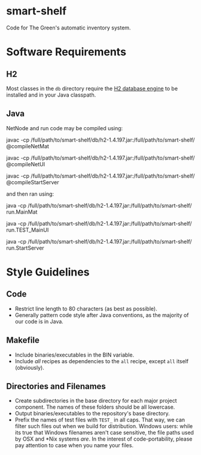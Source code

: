 <!-- Note: GitHub interprets this file as Markdown. Information on Markdown
syntax may be found at daringfireball.net/projects/markdown/syntax -->

# smart-shelf #
Code for The Green's automatic inventory system.

# Software Requirements #
## H2  ##
Most classes in the `db` directory require the [H2 database
engine](http://h2database.com) to be installed and in your Java classpath.
## Java ##
NetNode and run code may be compiled using:

javac -cp /full/path/to/smart-shelf/db/h2-1.4.197.jar:/full/path/to/smart-shelf/ @compileNetMat

javac -cp /full/path/to/smart-shelf/db/h2-1.4.197.jar:/full/path/to/smart-shelf/ @compileNetUI

javac -cp /full/path/to/smart-shelf/db/h2-1.4.197.jar:/full/path/to/smart-shelf/ @compileStartServer

and then ran using:

java -cp /full/path/to/smart-shelf/db/h2-1.4.197.jar:/full/path/to/smart-shelf/ run.MainMat

java -cp /full/path/to/smart-shelf/db/h2-1.4.197.jar:/full/path/to/smart-shelf/ run.TEST_MainUI

java -cp /full/path/to/smart-shelf/db/h2-1.4.197.jar:/full/path/to/smart-shelf/ run.StartServer

# Style Guidelines #
## Code ##
- Restrict line length to 80 characters (as best as possible).
- Generally pattern code style after Java conventions, as the majority of our code
  is in Java.

## Makefile ##
- Include binaries/executables in the BIN variable.
- Include *all* recipes as dependencies to the `all` recipe, except `all` itself
  (obviously).

## Directories and Filenames ##
- Create subdirectories in the base directory for each major project
  component. The names of these folders should be all lowercase.
- Output binaries/executables to the repository's base directory.
- Prefix the names of test files with `TEST_` in all caps. That way, we can
  filter such files out when we build for distribution. Windows users: while its
  true that Windows filenames aren't case sensitive, the file paths used by OSX
  and \*Nix systems *are*. In the interest of code-portability, please pay
  attention to case when you name your files.
